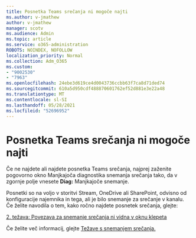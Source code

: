 ```yaml
---
title: Posnetka Teams srečanja ni mogoče najti
ms.author: v-jmathew
author: v-jmathew
manager: scotv
ms.audience: Admin
ms.topic: article
ms.service: o365-administration
ROBOTS: NOINDEX, NOFOLLOW
localization_priority: Normal
ms.collection: Adm_O365
ms.custom:
- "9002530"
- "7963"
ms.openlocfilehash: 24ebe3d619ce4d0043736ccbb63f7ca8d71ded74
ms.sourcegitcommit: 610a5d950cdf488870601762ef52d881e3e22a48
ms.translationtype: MT
ms.contentlocale: sl-SI
ms.lasthandoff: 05/28/2021
ms.locfileid: "52696952"
---
```

# <a name="cant-find-the-teams-meeting-recording"></a>Posnetka Teams srečanja ni mogoče najti

Če ne najdete ali najdete posnetka Teams srečanja, najprej zaženite pogovorno okno Manjkajoča diagnostika snemanja srečanja tako, da v zgornje polje vnesete **Diag:** Manjkajoče snemanje. 

Posnetki so na voljo v storitvi Stream, OneDrive ali SharePoint, odvisno od konfiguracije najemnika in tega, ali je bilo snemanje za srečanje v kanalu. Če želite navodila o tem, kako ročno najdete posnetek srečanja, glejte: 

[2. težava: Povezava za snemanje srečanja ni vidna v oknu klepeta](/microsoftteams/troubleshoot/meetings/troubleshoot-meeting-recording-issues#issue-2-the-meeting-recording-link-isnt-visible-in-a-chat-window)

Če želite več informacij, glejte [Težave s snemanjem srečanja.](/microsoftteams/troubleshoot/meetings/troubleshoot-meeting-recording-issues)
